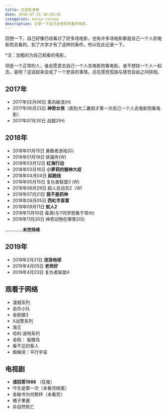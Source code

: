 ```yaml
---
title: 已观影清单
date: 2018-07-25 10:26:42
categories: movie-review
description: 记录一下自己去电影院看的电影。
---
```



回想一下，自己好像已经看过了好多场电影，也有许多场电影都是自己一个人到电影院去看的，到了大学才有了这样的条件。所以在此记录一下。

*注：加粗的为自己观看的电影。

但是一个正常的人，谁会愿意去自己一个人去电影院看电影，谁不想找一个人一起去，是吧？这说起来会成了一个悲哀的事情。总在感觉孤独与感觉自由之间徘徊。

## 2017年

- 2017年02月06日 乘风破浪(H)
- 2017年06月23日 **神奇女侠**（直到大二暑假才第一次自己一个人去电影院看电影）
- 2017年07月30日 战狼2(H)

## 2018年

- 2018年01月15日 勇敢者游戏(G)
- 2018年01月18日 妖猫传(W)
- 2018年03月12日 **红海行动**
- 2018年03月16日 **小萝莉的猴神大叔**
- 2018年04月04日 **起跑线**
- 2018年05月15日 复仇者联盟3 (W)
- 2018年06月29日 超人总动员2（W)
- 2018年07月21日 **我不是药神**
- 2018年08月05日 **西虹市首富**
- 2018年09月11日 **蚁人2**
- 2018年11月10日 毒液(与Y同学观看于常州)
- 2018年11月20日 神奇动物在哪里2(S)

**…………未完待续**

## 2019年

- 2019年2月21日 **流浪地球**
- 2019年4月05日 **老师好**
- 2019年4月23日 复仇者联盟4

## 观看于网络

- 漫威系列
- 自杀小队
- 金刚狼3
- X战警系列
- 海王
- 哈利·波特系列
- 金刚： 骷髅岛
- 看不见的客人
- 蜘蛛侠：平行宇宙

## 电视剧

- **请回答1988**  （狂推）
- 今生是第一次（未看完结尾）
- 金秘书为何那样（未看完）
- 橘子果酱
- 非自然死亡
